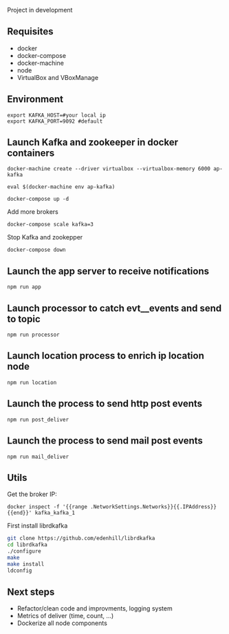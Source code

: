 Project in development
## Requisites
- docker
- docker-compose 
- docker-machine
- node
- VirtualBox and VBoxManage

## Environment
```
export KAFKA_HOST=#your local ip
export KAFKA_PORT=9092 #default
```
## Launch Kafka and zookeeper in docker containers 
```
docker-machine create --driver virtualbox --virtualbox-memory 6000 ap-kafka	

eval $(docker-machine env ap-kafka)

docker-compose up -d
```
Add more brokers
```
docker-compose scale kafka=3
```

Stop Kafka and zookepper
```
docker-compose down
```

## Launch the app server to receive notifications
```
npm run app
```
## Launch processor to catch evt__events and send to topic
```
npm run processor
```
## Launch location process to enrich ip location node
```
npm run location
```
## Launch the process to send http post events
```
npm run post_deliver
```
## Launch the process to send mail post events
```
npm run mail_deliver
```

## Utils
Get the broker IP:
```
docker inspect -f '{{range .NetworkSettings.Networks}}{{.IPAddress}}{{end}}' kafka_kafka_1
```
First install librdkafka
```bash
git clone https://github.com/edenhill/librdkafka
cd librdkafka
./configure
make
make install
ldconfig
```

## Next steps
- Refactor/clean code and improvments, logging system
- Metrics of deliver (time, count, ...)
- Dockerize all node components